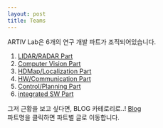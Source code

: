 ```yaml
---
layout: post
title: Teams
---
```


ARTIV Lab은 6개의 연구 개발 파트가 조직되어있습니다.
  1. [LIDAR/RADAR Part](./category/lidar)
  2. [Computer Vision Part](./category/vision)
  3. [HDMap/Localization Part](./category/hdmap)
  4. [HW/Communication Part](./category/hwcomms)
  5. [Control/Planning Part](./category/control)
  6. [integrated SW Part](./category/integratedsw)

그저 근황을 보고 싶다면, BLOG 카테로리로..! [Blog](./category/blog)   
파트명을 클릭하면 파트별 글로 이동합니다.

